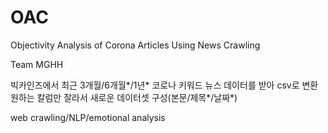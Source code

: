 # OAC
Objectivity Analysis of Corona Articles Using News Crawling

Team MGHH

빅카인즈에서 최근 3개월/6개월*/1년* 코로나 키워드 뉴스 데이터를 받아 csv로 변환
원하는 칼럼만 잘라서 새로운 데이터셋 구성(본문/제목*/날짜*)


web crawling/NLP/emotional analysis
